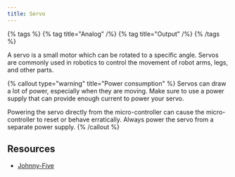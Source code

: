 ```yaml
---
title: Servo
---
```


{% tags %}
{% tag title="Analog" /%}
{% tag title="Output" /%}
{% /tags %}

A servo is a small motor which can be rotated to a specific angle. Servos are commonly used in robotics to control the movement of robot arms, legs, and other parts.

{% callout type="warning" title="Power consumption" %}
Servos can draw a lot of power, especially when they are moving. Make sure to use a power supply that can provide enough current to power your servo.

Powering the servo directly from the micro-controller can cause the micro-controller to reset or behave erratically. Always power the servo from a separate power supply.
{% /callout %}

## Resources

- [Johnny-Five](https://johnny-five.io/api/servo/)
